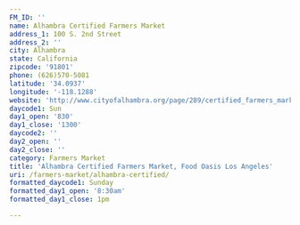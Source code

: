 ```yaml
---
FM_ID: ''
name: Alhambra Certified Farmers Market
address_1: 100 S. 2nd Street
address_2: ''
city: Alhambra
state: California
zipcode: '91801'
phone: (626)570-5081
latitude: '34.0937'
longitude: '-118.1288'
website: 'http://www.cityofalhambra.org/page/289/certified_farmers_market/'
daycode1: Sun
day1_open: '830'
day1_close: '1300'
daycode2: ''
day2_open: ''
day2_close: ''
category: Farmers Market
title: 'Alhambra Certified Farmers Market, Food Oasis Los Angeles'
uri: /farmers-market/alhambra-certified/
formatted_daycode1: Sunday
formatted_day1_open: '8:30am'
formatted_day1_close: 1pm

---
```

